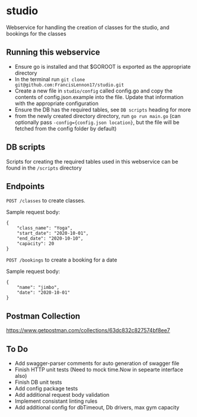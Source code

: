 # studio 
Webservice for handling the creation of classes for the studio, and bookings for the classes

## Running this webservice
- Ensure go is installed and that $GOROOT is exported as the appropriate directory
- In the terminal run `git clone git@github.com:FrancisLennon17/studio.git`
- Create a new file in `studio/config` called config.go and copy the contents of config.json.example into the file. Update that information with the appropriate configuration
- Ensure the DB has the required tables, see `DB scripts` heading for more
- from the newly created directory directory, run `go run main.go` (can optionally pass `-config={config.json location}`, but the file will be fetched from the config folder by default)

## DB scripts
Scripts for creating the required tables used in this webservice can be found in the  `/scripts` directory

## Endpoints
`POST /classes` to create classes.

Sample request body:
```
{
    "class_name": "Yoga",
    "start_date": "2020-10-01",
    "end_date": "2020-10-10",
    "capacity": 20
}
```

`POST /bookings` to create a booking for a date

Sample request body: 
```
{
    "name": "jimbo",
    "date": "2020-10-01"
}
```

## Postman Collection
https://www.getpostman.com/collections/63dc832c827574bf8ee7

## To Do
- Add swagger-parser comments for auto generation of swagger file
- Finish HTTP unit tests (Need to mock time.Now in sepearte interface also)
- Finish DB unit tests
- Add config package tests
- Add additional request body validation
- Implement consistant linting rules
- Add additional config for dbTimeout, Db drivers, max gym capacity
